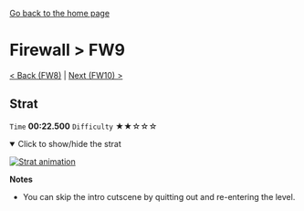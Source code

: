 [Go back to the home page](https://github.com/Doublevil/scbspeedrun)

# Firewall > FW9

[< Back (FW8)](https://github.com/Doublevil/scbspeedrun/blob/main/levels/FW/FW8.md) | [Next (FW10) >](https://github.com/Doublevil/scbspeedrun/blob/main/levels/FW/FW10.md)

## Strat

`Time` **00:22.500** `Difficulty` ★★☆☆☆
<details open>
  <summary>Click to show/hide the strat</summary>

  [![Strat animation](https://github.com/Doublevil/scbspeedrun/blob/main/media/levels/FW/FW9_Strat.webp)](https://github.com/Doublevil/scbspeedrun/blob/main/media/levels/FW/FW9_Strat.mp4?raw=true)

  **Notes**
  - You can skip the intro cutscene by quitting out and re-entering the level.
</details>
